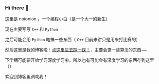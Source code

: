 ### Hi there 👋

<!--
**2X-ercha/2X-ercha** is a ✨ _special_ ✨ repository because its `README.md` (this file) appears on your GitHub profile.

Here are some ideas to get you started:

- 🔭 I’m currently working on ...
- 🌱 I’m currently learning ...
- 👯 I’m looking to collaborate on ...
- 🤔 I’m looking for help with ...
- 💬 Ask me about ...
- 📫 How to reach me: ...
- 😄 Pronouns: ...
- ⚡ Fun fact: ...
-->

这里是 noionion ，一个编程小白（是一个大一的新生）

现在主要写写 `C++` 和 `Python`

之后可能会用 `Python` 瞎搞一些东西（ `C++` 目前来讲只是用来打比赛的）

然后这里是我的博客啦！[点这里进去踩一踩！](https://noionion.top)，主要会更一些算法的东西~~

下学期可能要开始学习深度学习啦，所以也有可能会有深度学习的东西存到这里（）

欢迎到博客里调戏我！

